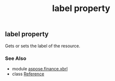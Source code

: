 ﻿---
title: label property
second_title: Aspose.Finance for Python via .NET API References
description: 
type: docs
weight: 40
url: /python-net/aspose.finance.xbrl/reference/label/
is_root: false
---

## label property


Gets or sets the label of the resource.

### See Also
* module [aspose.finance.xbrl](../../)
* class [Reference](/finance/python-net/aspose.finance.xbrl/reference)

